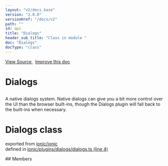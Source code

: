 ```yaml
---
layout: "v2/docs_base"
version: "2.0.0"
versionHref: "/docs/v2"
path: ""
id: api
title: "Dialogs"
header_sub_title: "Class in module "
doc: "Dialogs"
docType: "class"
---
```



<div class="improve-docs">
  <a href='http://github.com/driftyco/ionic2/tree/master/ionic/plugins/dialogs/dialogs.ts#L3'>
    View Source
  </a>
  &nbsp;
  <a href='http://github.com/driftyco/ionic2/edit/master/ionic/plugins/dialogs/dialogs.ts#L3'>
    Improve this doc
  </a>
</div>




<h1 class="api-title">

  Dialogs



</h1>





<p>A native dialogs system. Native dialogs can give you a bit more
control over the UI than the browser built-ins, though the Dialogs
plugin will fall back to the built-ins when necessary.</p>


<h1 class="class export">Dialogs <span class="type">class</span></h1>
<p class="module">exported from <a href='undefined'>ionic/ionic</a><br/>
defined in <a href="https://github.com/driftyco/ionic2/tree/master/ionic/plugins/dialogs/dialogs.ts#L4-L86">ionic/plugins/dialogs/dialogs.ts (line 4)</a>
</p>
## Members

